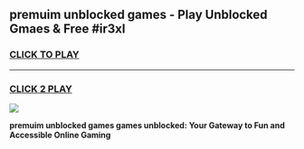
## premuim unblocked games - Play Unblocked Gmaes & Free #ir3xl
<h3>
<a href="https://news.freeplayer.one?title=premuim_unblocked_games&ref=26F">CLICK TO PLAY</a></h3>
<hr>

<h3>
<a href="https://news.freeplayer.one?title=premuim_unblocked_games&ref=26F">CLICK 2 PLAY</a>
  
</h3>

<a href="https://news.freeplayer.one?title=premuim_unblocked_games&ref=26F/"><img src="https://clearcache.store/games.png"></a>


**premuim unblocked games games unblocked: Your Gateway to Fun and Accessible Online Gaming**
